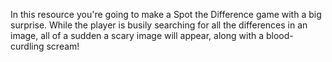 In this resource you're going to make a Spot the Difference game with a big surprise. While the player is busily searching for all the differences in an image, all of a sudden a scary image will appear, along with a blood-curdling scream!
